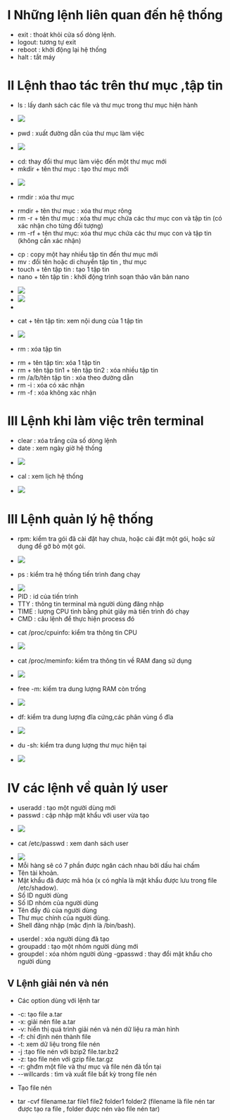 # I Những lệnh liên quan đến hệ thống
- exit : thoát khỏi cửa số dòng lệnh.
- logout: tương tự exit
- reboot : khởi động lại hệ thống
- halt : tắt máy
# II Lệnh thao tác trên thư mục ,tập tin
- ls : lấy danh sách các file và thư mục trong thư mục hiện hành
+ <img src="img/1.PNG">
- pwd : xuất đường dẫn của thư mục làm việc
+ <img src="img/2.PNG">
- cd: thay đổi thư mục làm việc đến một thư mục mới
- mkdir + tên thư mục : tạo thư mục mới
+ <img src="img/3.PNG">
- rmdir : xóa thư mục
+ rmdir + tên thư mục : xóa thư mục rông
+ rm -r + tên thư mục : xóa thư mục chứa các thư mục con và tập tin (có xác nhận cho từng đối tượng)
+ rm -rf + tên thư mục: xóa thư mục chứa các thư mục con và tập tin (không cần xác nhận)
- cp : copy một hay nhiều tập tin đến thư mục mới
- mv : đổi tên hoặc di chuyển tập tin , thư mục
- touch + tên tập tin : tạo 1 tập tin
- nano + tên tập tin : khởi động trình soạn thảo văn bản nano
+ <img src="img/5.PNG">
+ <img src="img/6.PNG">
+
- cat + tên tập tin: xem nội dung của 1 tập tin
+ <img src="img/7.PNG">
- rm : xóa tập tin
+ rm + tên tập tin: xóa 1 tập tin
+ rm + tên tập tin1 + tên tập tin2 : xóa nhiều tập tin
+ rm /a/b/tên tập tin : xóa theo đường dẫn
+ rm -i : xóa có xác nhận
+ rm -f : xóa không xác nhận

# III Lệnh khi làm việc trên terminal
- clear : xóa trắng cửa số dòng lệnh
- date : xem ngày giờ hệ thống
+ <img src="img/8.PNG">
- cal : xem lịch hệ thống 
+ <img src="img/9.PNG">
# III Lệnh quản lý hệ thống
- rpm: kiểm tra gói đã cài đặt hay chưa, hoặc cài đặt một gói, hoặc sử dụng để gỡ bỏ một gói.
+ <img src="img/10.PNG">
- ps : kiểm tra hệ thống tiến trình đang chạy
+ <img src="img/11.PNG">
+ PID : id của tiến trình
+ TTY : thông tin terminal mà người dùng đăng nhập
+ TIME : lượng CPU tình bằng phút giây mà tiến trình đó chạy
+ CMD : câu lệnh để thực hiện process đó
- cat /proc/cpuinfo: kiểm tra thông tin CPU
+ <img src="img/15.PNG">
- cat /proc/meminfo: kiểm tra thông tin về RAM đang sử dụng
+ <img src="img/16.PNG">
- free -m: kiểm tra dung lượng RAM còn trống
+ <img src="img/17.PNG">
- df: kiểm tra dung lượng đĩa cứng,các phân vùng ổ đĩa
+ <img src="img/19.PNG">
- du -sh: kiểm tra dung lượng thư mục hiện tại
+ <img src="img/18.PNG">

# IV các lệnh về quản lý user 
- useradd : tạo một người dùng mới
- passwd : cập nhập mật khẩu với user vừa tạo
+ <img src="img/13.PNG">
- cat /etc/passwd : xem danh sách user
+ <img src="img/14.PNG">
+ Mỗi hàng sẽ có 7 phần được ngăn cách nhau bởi dấu hai chấm
+ Tên tài khoản.
+ Mật khẩu đã được mã hóa (x có nghĩa là mật khẩu được lưu trong file /etc/shadow).
+ Số ID người dùng 
+ Số ID nhóm của người dùng 
+ Tên đầy đủ của người dùng 
+ Thư mục chính của người dùng.
+ Shell đăng nhập (mặc định là /bin/bash).
- userdel : xóa người dùng đã tạo
- groupadd : tạo một nhóm người dùng mới
- groupdel : xóa nhóm người dùng
-gpasswd : thay đổi mật khẩu cho người dùng

## V Lệnh giải nén và nén
- Các option dùng với lệnh tar
+ -c: tạo file a.tar
+ -x: giải nén file a.tar
+ -v: hiển thị quá trình giải nén và nén dữ liệu ra màn hình
+ -f: chỉ định nén thành file
+ -t: xem dữ liệu trong file nén
+ -j :tạo file nén với bzip2 file.tar.bz2
+ -z: tạo file nén với gzip  file.tar.gz
+ -r: ghđm một file và thư mục và file nén đã tồn tại
+ --willcards : tìm và xuất file bất kỳ trong file nén
- Tạo file nén 
+  tar -cvf filename.tar file1 file2 folder1 folder2
(filename là file nén tar được tạo ra file , folder được nén vào file nén tar)








 







 







